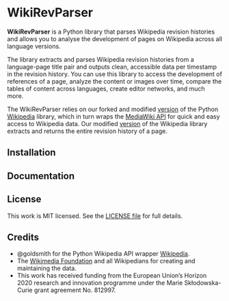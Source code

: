WikiRevParser
=========


**WikiRevParser** is a Python library that parses Wikipedia revision histories and allows you to analyse the development of pages on Wikipedia across all language versions.

The library extracts and parses Wikipedia revision histories from a language-page title pair and outputs clean, accessible data per timestamp in the revision history. 
You can use this library to access the development of references of a page, analyze the content or images over time, compare the tables of content across languages, create editor networks, and much more.

The WikiRevParser relies on our forked and modified [version](https://github.com/ajoer/Wikipedia) of the Python [Wikipedia](https://github.com/goldsmith/Wikipedia) library, which in turn wraps the [MediaWiki API](https://www.mediawiki.org/wiki/API) for quick and easy access to Wikipedia data.
Our modified [version](https://github.com/ajoer/Wikipedia) of the Wikipedia library extracts and returns the entire revision history of a page.

Installation
------------

Documentation
-------------


License
-------

This work is MIT licensed. See the [LICENSE file](https://github.com/ajoer/WikiRevParser/LICENSE) for full details.

Credits
-------

-  @goldsmith for the Python Wikipedia API wrapper [Wikipedia](https://github.com/goldsmith/Wikipedia).
-  The [Wikimedia Foundation](http://wikimediafoundation.org/wiki/Home) and all Wikipedians for creating and maintaining the data.
- This work has received funding from the European Union’s Horizon 2020 research and innovation programme under the Marie Skłodowska-Curie grant agreement No. 812997.



